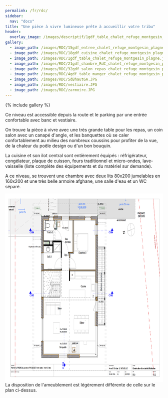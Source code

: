 ```yaml
---
permalink: /fr/rdc/
sidebar:
  nav: "docs"
title: "Une pièce à vivre lumineuse prête à accueillir votre tribu"
header:
  overlay_image: /images/descriptif/1gdf_table_chalet_refuge_montgesin_plagne.jpg
gallery:
  - image_path: /images/RDC/15gdf_entree_chalet_refuge_montgesin_plagne.jpg
  - image_path: /images/RDC/18gdf_cuisine_chalet_refuge_montgesin_plagne.jpg
  - image_path: /images/RDC/1gdf_table_chalet_refuge_montgesin_plagne.jpg
  - image_path: /images/RDC/21gdf_chambre_RdC_chalet_refuge_montgesin_plagne.jpg
  - image_path: /images/RDC/32gdf_salon_repas_chalet_refuge_montgesin_plagne.jpg
  - image_path: /images/RDC/4gdf_table_manger_chalet_refuge_montgesin_plagne.jpg
  - image_path: /images/RDC/SdBhautGA.JPG
  - image_path: /images/RDC/vestiaire.JPG
  - image_path: /images/RDC/zarmoire.JPG
---
```


{% include gallery %}

Ce niveau est accessible depuis la route et le parking par une entrée confortable avec banc et vestiaire.  


On trouve la pièce à vivre avec une très grande table pour les repas, un coin salon avec un canapé d'angle, et les banquettes où se caler confortablement au milieu des nombreux coussins pour profiter de la vue, de la chaleur du poêle design ou d'un bon bouquin.  

La cuisine et son ilot central sont entièrement équipés : réfrigérateur, congélateur, plaque de cuisson, fours traditionnel et micro-ondes, lave-vaisselle (liste complète des équipements et du matériel sur demande).  

A ce niveau, se trouvent une chambre avec deux lits 80x200 jumelables en 160x200 et une très belle armoire afghane, une salle d'eau et un WC séparé.

<img style="display: block; margin-left: auto; margin-right: auto;" src="/images/plans/planR0JPEG.jpg" alt="" width="751" height="601" />
La disposition de l'ameublement est légèrement différente de celle sur le plan ci-dessus.
